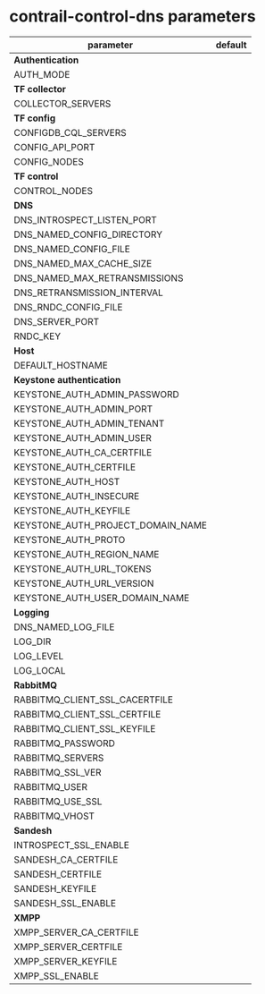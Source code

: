 # contrail-control-dns parameters

| parameter                         | default |
| --------------------------------- | ------- |
| **Authentication**                |         |
| AUTH_MODE                         |         |
| **TF collector**                  |         |
| COLLECTOR_SERVERS                 |         |
| **TF config**                     |         |
| CONFIGDB_CQL_SERVERS              |         |
| CONFIG_API_PORT                   |         |
| CONFIG_NODES                      |         |
| **TF control**                    |         |
| CONTROL_NODES                     |         |
| **DNS**                           |         |
| DNS_INTROSPECT_LISTEN_PORT        |         |
| DNS_NAMED_CONFIG_DIRECTORY        |         |
| DNS_NAMED_CONFIG_FILE             |         |
| DNS_NAMED_MAX_CACHE_SIZE          |         |
| DNS_NAMED_MAX_RETRANSMISSIONS     |         |
| DNS_RETRANSMISSION_INTERVAL       |         |
| DNS_RNDC_CONFIG_FILE              |         |
| DNS_SERVER_PORT                   |         |
| RNDC_KEY                          |         |
| **Host**                          |         |
| DEFAULT_HOSTNAME                  |         |
| **Keystone authentication**       |         |
| KEYSTONE_AUTH_ADMIN_PASSWORD      |         |
| KEYSTONE_AUTH_ADMIN_PORT          |         |
| KEYSTONE_AUTH_ADMIN_TENANT        |         |
| KEYSTONE_AUTH_ADMIN_USER          |         |
| KEYSTONE_AUTH_CA_CERTFILE         |         |
| KEYSTONE_AUTH_CERTFILE            |         |
| KEYSTONE_AUTH_HOST                |         |
| KEYSTONE_AUTH_INSECURE            |         |
| KEYSTONE_AUTH_KEYFILE             |         |
| KEYSTONE_AUTH_PROJECT_DOMAIN_NAME |         |
| KEYSTONE_AUTH_PROTO               |         |
| KEYSTONE_AUTH_REGION_NAME         |         |
| KEYSTONE_AUTH_URL_TOKENS          |         |
| KEYSTONE_AUTH_URL_VERSION         |         |
| KEYSTONE_AUTH_USER_DOMAIN_NAME    |         |
| **Logging**                       |         |
| DNS_NAMED_LOG_FILE                |         |
| LOG_DIR                           |         |
| LOG_LEVEL                         |         |
| LOG_LOCAL                         |         |
| **RabbitMQ**                      |         |
| RABBITMQ_CLIENT_SSL_CACERTFILE    |         |
| RABBITMQ_CLIENT_SSL_CERTFILE      |         |
| RABBITMQ_CLIENT_SSL_KEYFILE       |         |
| RABBITMQ_PASSWORD                 |         |
| RABBITMQ_SERVERS                  |         |
| RABBITMQ_SSL_VER                  |         |
| RABBITMQ_USER                     |         |
| RABBITMQ_USE_SSL                  |         |
| RABBITMQ_VHOST                    |         |
| **Sandesh**                       |         |
| INTROSPECT_SSL_ENABLE             |         |
| SANDESH_CA_CERTFILE               |         |
| SANDESH_CERTFILE                  |         |
| SANDESH_KEYFILE                   |         |
| SANDESH_SSL_ENABLE                |         |
| **XMPP**                          |         |
| XMPP_SERVER_CA_CERTFILE           |         |
| XMPP_SERVER_CERTFILE              |         |
| XMPP_SERVER_KEYFILE               |         |
| XMPP_SSL_ENABLE                   |         |
